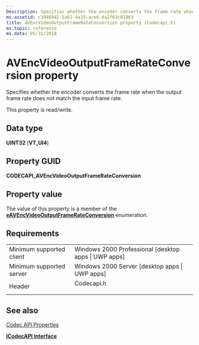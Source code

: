 ```yaml
---
Description: Specifies whether the encoder converts the frame rate when the output frame rate does not match the input frame rate.
ms.assetid: c3946942-5a61-4a15-ace6-da2f63c01963
title: AVEncVideoOutputFrameRateConversion property (Codecapi.h)
ms.topic: reference
ms.date: 05/31/2018
---
```


# AVEncVideoOutputFrameRateConversion property

Specifies whether the encoder converts the frame rate when the output frame rate does not match the input frame rate.

This property is read/write.

## Data type

**UINT32** (**VT\_UI4**)

## Property GUID

**CODECAPI\_AVEncVideoOutputFrameRateConversion**

## Property value

The value of this property is a member of the [**eAVEncVideoOutputFrameRateConversion**](/windows/win32/api/codecapi/ne-codecapi-eavencvideooutputframerateconversion) enumeration.

## Requirements



|                                     |                                                                                       |
|-------------------------------------|---------------------------------------------------------------------------------------|
| Minimum supported client<br/> | Windows 2000 Professional \[desktop apps \| UWP apps\]<br/>                     |
| Minimum supported server<br/> | Windows 2000 Server \[desktop apps \| UWP apps\]<br/>                           |
| Header<br/>                   | <dl> <dt>Codecapi.h</dt> </dl> |



## See also

<dl> <dt>

[Codec API Properties](codec-api-properties.md)
</dt> <dt>

[**ICodecAPI Interface**](/windows/desktop/api/Strmif/nn-strmif-icodecapi)
</dt> </dl>

 

